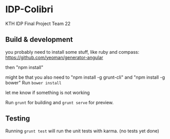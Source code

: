 # IDP-Colibri
KTH IDP Final Project Team 22


## Build & development

you probably need to install some stuff, like ruby and compass: https://github.com/yeoman/generator-angular

then "npm install"

might be that you also need to "npm install -g grunt-cli" and "npm install -g bower"
Run `bower install`

let me know if something is not working

Run `grunt` for building and `grunt serve` for preview.

## Testing

Running `grunt test` will run the unit tests with karma. (no tests yet done) 
